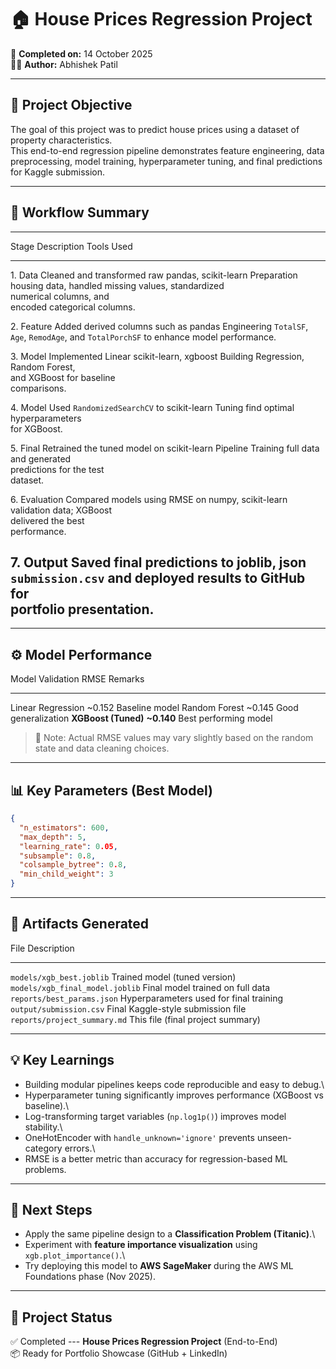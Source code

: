 # 🏠 House Prices Regression Project

📅 **Completed on:** 14 October 2025\
👨‍💻 **Author:** Abhishek Patil

------------------------------------------------------------------------

## 🎯 Project Objective

The goal of this project was to predict house prices using a dataset of
property characteristics.\
This end-to-end regression pipeline demonstrates feature engineering,
data preprocessing, model training, hyperparameter tuning, and final
predictions for Kaggle submission.

------------------------------------------------------------------------

## 🧩 Workflow Summary

  ------------------------------------------------------------------------
  Stage          Description                   Tools Used
  -------------- ----------------------------- ---------------------------
  1\. Data       Cleaned and transformed raw   pandas, scikit-learn
  Preparation    housing data, handled missing 
                 values, standardized          
                 numerical columns, and        
                 encoded categorical columns.  

  2\. Feature    Added derived columns such as pandas
  Engineering    `TotalSF`, `Age`, `RemodAge`, 
                 and `TotalPorchSF` to enhance 
                 model performance.            

  3\. Model      Implemented Linear            scikit-learn, xgboost
  Building       Regression, Random Forest,    
                 and XGBoost for baseline      
                 comparisons.                  

  4\. Model      Used `RandomizedSearchCV` to  scikit-learn
  Tuning         find optimal hyperparameters  
                 for XGBoost.                  

  5\. Final      Retrained the tuned model on  scikit-learn Pipeline
  Training       full data and generated       
                 predictions for the test      
                 dataset.                      

  6\. Evaluation Compared models using RMSE on numpy, scikit-learn
                 validation data; XGBoost      
                 delivered the best            
                 performance.                  

  7\. Output     Saved final predictions to    joblib, json
                 `submission.csv` and deployed 
                 results to GitHub for         
                 portfolio presentation.       
  ------------------------------------------------------------------------

------------------------------------------------------------------------

## ⚙️ Model Performance

  Model                 Validation RMSE   Remarks
  --------------------- ----------------- -----------------------
  Linear Regression     \~0.152           Baseline model
  Random Forest         \~0.145           Good generalization
  **XGBoost (Tuned)**   **\~0.140**       Best performing model

> 🧠 Note: Actual RMSE values may vary slightly based on the random
> state and data cleaning choices.

------------------------------------------------------------------------

## 📊 Key Parameters (Best Model)

``` json
{
  "n_estimators": 600,
  "max_depth": 5,
  "learning_rate": 0.05,
  "subsample": 0.8,
  "colsample_bytree": 0.8,
  "min_child_weight": 3
}
```

------------------------------------------------------------------------

## 📁 Artifacts Generated

  File                                Description
  ----------------------------------- -----------------------------------------
  `models/xgb_best.joblib`            Trained model (tuned version)
  `models/xgb_final_model.joblib`     Final model trained on full data
  `reports/best_params.json`          Hyperparameters used for final training
  `output/submission.csv`             Final Kaggle-style submission file
  `reports/project_summary.md`        This file (final project summary)

------------------------------------------------------------------------

## 💡 Key Learnings

-   Building modular pipelines keeps code reproducible and easy to
    debug.\
-   Hyperparameter tuning significantly improves performance (XGBoost vs
    baseline).\
-   Log-transforming target variables (`np.log1p()`) improves model
    stability.\
-   OneHotEncoder with `handle_unknown='ignore'` prevents
    unseen-category errors.\
-   RMSE is a better metric than accuracy for regression-based ML
    problems.

------------------------------------------------------------------------

## 🧠 Next Steps

-   Apply the same pipeline design to a **Classification Problem
    (Titanic)**.\
-   Experiment with **feature importance visualization** using
    `xgb.plot_importance()`.\
-   Try deploying this model to **AWS SageMaker** during the AWS ML
    Foundations phase (Nov 2025).

------------------------------------------------------------------------

## 🏁 Project Status

✅ Completed --- **House Prices Regression Project** (End-to-End)\
📦 Ready for Portfolio Showcase (GitHub + LinkedIn)
